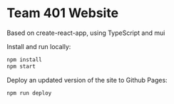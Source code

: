 # Team 401 Website

Based on create-react-app, using TypeScript and mui

Install and run locally:
```bash
npm install
npm start
```


Deploy an updated version of the site to Github Pages:
```bash
npm run deploy
```